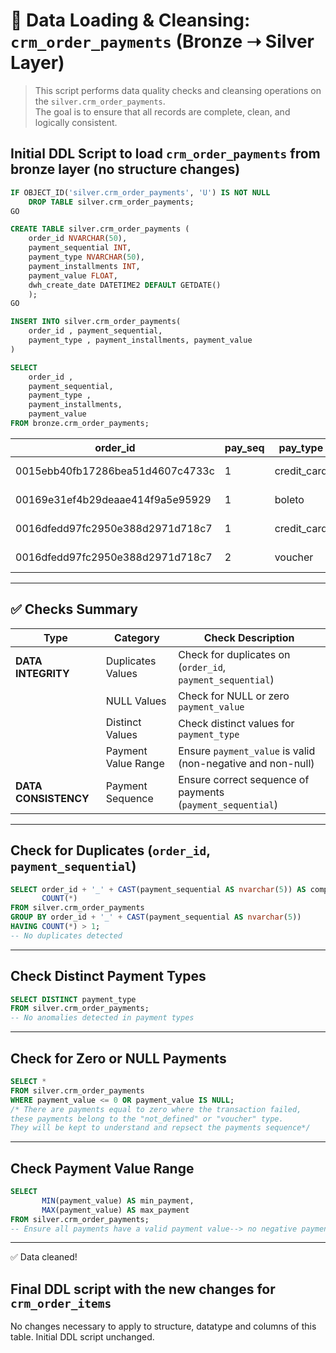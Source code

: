 # 🧹 Data Loading & Cleansing: `crm_order_payments` (Bronze ➝ Silver Layer)


> This script performs data quality checks and cleansing operations on the `silver.crm_order_payments`.  
> The goal is to ensure that all records are complete, clean, and logically consistent.

## Initial DDL Script to load `crm_order_payments` from bronze layer (no structure changes)
```sql
IF OBJECT_ID('silver.crm_order_payments', 'U') IS NOT NULL
	DROP TABLE silver.crm_order_payments;
GO

CREATE TABLE silver.crm_order_payments (
    order_id NVARCHAR(50),
    payment_sequential INT,
    payment_type NVARCHAR(50),
    payment_installments INT,
    payment_value FLOAT,
    dwh_create_date DATETIME2 DEFAULT GETDATE()
    );
GO

INSERT INTO silver.crm_order_payments(
    order_id , payment_sequential,
    payment_type , payment_installments, payment_value 
)

SELECT 
    order_id ,
    payment_sequential,
    payment_type ,
    payment_installments,
    payment_value 
FROM bronze.crm_order_payments;
```
| order_id                             | pay_seq | pay_type     | installments | value  | dwh_date                   |
|-------------------------------------|---------|--------------|--------------|--------|----------------------------|
| 0015ebb40fb17286bea51d4607c4733c    | 1       | credit_card  | 1            | 37     | 2025-05-18 16:05:38.573333 |
| 00169e31ef4b29deaae414f9a5e95929    | 1       | boleto       | 1            | 55,11  | 2025-05-18 16:05:38.573333 |
| 0016dfedd97fc2950e388d2971d718c7    | 1       | credit_card  | 5            | 52,63  | 2025-05-18 16:05:38.573333 |
| 0016dfedd97fc2950e388d2971d718c7    | 2       | voucher      | 1            | 17,92  | 2025-05-18 16:05:38.573333 |

---

## ✅ Checks Summary

| Type                 | Category                | Check Description                                            |
|--------------------  |-------------------------|------------------------------------------------------------- |
| **DATA INTEGRITY**   | Duplicates Values       | Check for duplicates on (`order_id`, `payment_sequential`)    |
|                      | NULL Values             | Check for NULL or zero `payment_value`                       |
|                      | Distinct Values         | Check distinct values for `payment_type`                      |
|                      | Payment Value Range     | Ensure `payment_value` is valid (non-negative and non-null)   |
| **DATA CONSISTENCY** | Payment Sequence        | Ensure correct sequence of payments (`payment_sequential`)    |

---

## Check for Duplicates (`order_id`, `payment_sequential`)

```sql
SELECT order_id + '_' + CAST(payment_sequential AS nvarchar(5)) AS composite_key,
       COUNT(*)
FROM silver.crm_order_payments
GROUP BY order_id + '_' + CAST(payment_sequential AS nvarchar(5))
HAVING COUNT(*) > 1;
-- No duplicates detected
```
---

## Check Distinct Payment Types

```sql
SELECT DISTINCT payment_type
FROM silver.crm_order_payments;
-- No anomalies detected in payment types
```
---

## Check for Zero or NULL Payments
```sql
SELECT * 
FROM silver.crm_order_payments
WHERE payment_value <= 0 OR payment_value IS NULL;
/* There are payments equal to zero where the transaction failed,
these payments belong to the "not_defined" or "voucher" type.
They will be kept to understand and repsect the payments sequence*/
```
---

## Check Payment Value Range
```sql
SELECT 
       MIN(payment_value) AS min_payment,
       MAX(payment_value) AS max_payment
FROM silver.crm_order_payments;
-- Ensure all payments have a valid payment value--> no negative payments
```
---
✅ Data cleaned!

## Final DDL script with the new changes for `crm_order_items`
No changes necessary to apply to structure, datatype and columns of this table. Initial DDL script unchanged.

